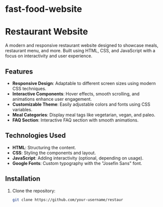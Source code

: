 # fast-food-website
# Restaurant Website

A modern and responsive restaurant website designed to showcase meals, restaurant menu, and more. Built using HTML, CSS, and JavaScript with a focus on interactivity and user experience.

## Features

- **Responsive Design**: Adaptable to different screen sizes using modern CSS techniques.
- **Interactive Components**: Hover effects, smooth scrolling, and animations enhance user engagement.
- **Customizable Theme**: Easily adjustable colors and fonts using CSS variables.
- **Meal Categories**: Display meal tags like vegetarian, vegan, and paleo.
- **FAQ Section**: Interactive FAQ section with smooth animations.

## Technologies Used

- **HTML**: Structuring the content.
- **CSS**: Styling the components and layout.
- **JavaScript**: Adding interactivity (optional, depending on usage).
- **Google Fonts**: Custom typography with the "Josefin Sans" font.

## Installation

1. Clone the repository:
   ```bash
   git clone https://github.com/your-username/restaur

